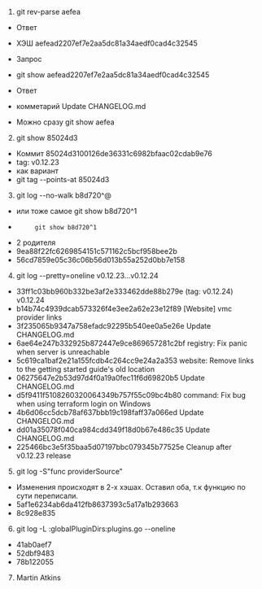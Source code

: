 1. git rev-parse aefea
- Ответ
- ХЭШ          aefead2207ef7e2aa5dc81a34aedf0cad4c32545
- Запрос
- git show aefead2207ef7e2aa5dc81a34aedf0cad4c32545
- Ответ
- комметарий     Update CHANGELOG.md

- Можно сразу git show aefea

2. git show 85024d3
- Коммит 85024d3100126de36331c6982bfaac02cdab9e76
- tag: v0.12.23
- как вариант
- git tag --points-at 85024d3

3. git log --no-walk b8d720^@
- или тоже самое git show b8d720^1
-	       git show b8d720^1	

-	2 родителя
- 9ea88f22fc6269854151c571162c5bcf958bee2b
- 56cd7859e05c36c06b56d013b55a252d0bb7e158

4. git log --pretty=oneline v0.12.23...v0.12.24
- 33ff1c03bb960b332be3af2e333462dde88b279e (tag: v0.12.24) v0.12.24
- b14b74c4939dcab573326f4e3ee2a62e23e12f89 [Website] vmc provider links
- 3f235065b9347a758efadc92295b540ee0a5e26e Update CHANGELOG.md
- 6ae64e247b332925b872447e9ce869657281c2bf registry: Fix panic when server is unreachable
- 5c619ca1baf2e21a155fcdb4c264cc9e24a2a353 website: Remove links to the getting started guide's old location
- 06275647e2b53d97d4f0a19a0fec11f6d69820b5 Update CHANGELOG.md
- d5f9411f5108260320064349b757f55c09bc4b80 command: Fix bug when using terraform login on Windows
- 4b6d06cc5dcb78af637bbb19c198faff37a066ed Update CHANGELOG.md
- dd01a35078f040ca984cdd349f18d0b67e486c35 Update CHANGELOG.md
- 225466bc3e5f35baa5d07197bbc079345b77525e Cleanup after v0.12.23 release

5. git log -S"func providerSource"
- Изменения происходят в 2-х хэшах. Оставил оба, т.к функцию по сути переписали.
- 5af1e6234ab6da412fb8637393c5a17a1b293663
- 8c928e835

6. git log -L :globalPluginDirs:plugins.go --oneline
- 41ab0aef7
- 52dbf9483
- 78b122055

7. Martin Atkins
